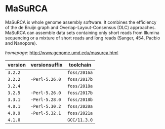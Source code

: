 # MaSuRCA

MaSuRCA is whole genome assembly software. It combines the efficiency of the de Bruijn graph    and Overlap-Layout-Consensus (OLC) approaches. MaSuRCA can assemble data sets containing   only short reads from Illumina sequencing or a mixture of short reads and long reads   (Sanger, 454, Pacbio and Nanopore).

*homepage*: <http://www.genome.umd.edu/masurca.html>

version | versionsuffix | toolchain
--------|---------------|----------
``3.2.2`` |  | ``foss/2016a``
``3.2.2`` | ``-Perl-5.26.0`` | ``foss/2017b``
``3.2.4`` |  | ``foss/2018a``
``3.2.5`` | ``-Perl-5.26.0`` | ``foss/2017b``
``3.3.1`` | ``-Perl-5.28.0`` | ``foss/2018b``
``4.0.1`` | ``-Perl-5.30.2`` | ``foss/2020a``
``4.0.9`` | ``-Perl-5.32.1`` | ``foss/2021a``
``4.1.0`` |  | ``GCC/11.3.0``
